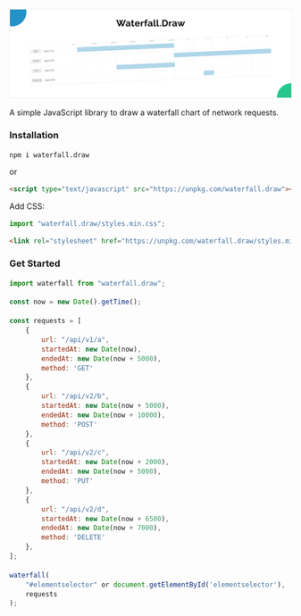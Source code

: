 <p align="center">
  <img src="./Screenshot.png" title="Waterfall.Draw" style="border: 1px solid #efefef">
</p>

A simple JavaScript library to draw a waterfall chart of network requests.

### Installation

```
npm i waterfall.draw
```

or

```html
<script type="text/javascript" src="https://unpkg.com/waterfall.draw"></script>
```

Add CSS:

```javascript
import "waterfall.draw/styles.min.css";
```

```html
<link rel="stylesheet" href="https://unpkg.com/waterfall.draw/styles.min.css"></link>
```

### Get Started

```javascript
import waterfall from "waterfall.draw";

const now = new Date().getTime();

const requests = [
	{
		url: "/api/v1/a",
		startedAt: new Date(now),
		endedAt: new Date(now + 5000),
        method: 'GET'
	},
	{
		url: "/api/v2/b",
		startedAt: new Date(now + 5000),
		endedAt: new Date(now + 10000),
        method: 'POST'
	},
	{
		url: "/api/v2/c",
		startedAt: new Date(now + 2000),
		endedAt: new Date(now + 5000),
        method: 'PUT'
	},
	{
		url: "/api/v2/d",
		startedAt: new Date(now + 6500),
		endedAt: new Date(now + 7000),
        method: 'DELETE'
	},
];

waterfall(
    "#elementselector" or document.getElementById('elementselector'),
    requests
);
```
